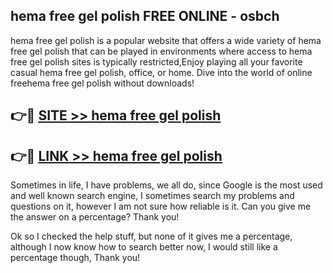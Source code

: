 ## hema free gel polish FREE ONLINE - osbch

hema free gel polish is a popular website that offers a wide variety of hema free gel polish that can be played in environments where access to hema free gel polish sites is typically restricted,Enjoy playing all your favorite casual hema free gel polish, office, or home. Dive into the world of online freehema free gel polish without downloads!

## 👉🔴 [SITE >> hema free gel polish](http://news.freeplayer.one?title=hema_free_gel_polish&ref=FRRE)

## 👉🔴 [LINK >> hema free gel polish](http://news.freeplayer.one?title=hema_free_gel_polish&ref=FREE)

Sometimes in life, I have problems, we all do, since Google is the most used and well known search engine, I sometimes search my problems and questions on it, however I am not sure how reliable is it. Can you give me the answer on a percentage? Thank you!

Ok so I checked the help stuff, but none of it gives me a percentage, although I now know how to search better now, I would still like a percentage though, Thank you!